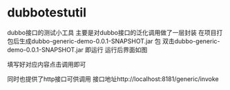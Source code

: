 # dubbotestutil
dubbo接口的测试小工具
主要是对dubbo接口的泛化调用做了一层封装
在项目打包后生成dubbo-generic-demo-0.0.1-SNAPSHOT.jar 包
双击dubbo-generic-demo-0.0.1-SNAPSHOT.jar 即运行
运行后界面如图


填写好对应内容点击调用即可




同时也提供了http接口可供调用
接口地址http://localhost:8181/generic/invoke
